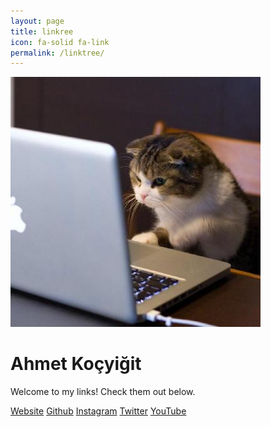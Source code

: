 ```yaml
---
layout: page
title: linkree
icon: fa-solid fa-link
permalink: /linktree/
---
```


<!DOCTYPE html>
<html lang="en">
<head>
    <meta charset="UTF-8">
    <meta name="viewport" content="width=device-width, initial-scale=1.0">
    <title>Ahmet Koçyiğit</title>
    <link rel="stylesheet" href="/assets/css/styles.css">
</head>
<body>
    <div class="container">
        <div class="profile">
            <img src="/assets/css/pp.jpg" alt="Profile Picture" class="profile-img">
            <h1 class="username">Ahmet Koçyiğit</h1>
            <p class="bio">Welcome to my links! Check them out below.</p>
        </div>
        <div class="links">
            <!-- Gerçek Linkler Ekleniyor -->
            <a href="https://ahmetberatkocyigit.github.io/" class="link-button" target="_blank">Website</a>
            <a href="https://github.com/AhmetBeratKocyigit" class="link-button" target="_blank">Github</a>
            <a href="https://www.instagram.com/ahmet.kocygt/" class="link-button" target="_blank">Instagram</a>
            <a href="https://x.com/1283Manas" class="link-button" target="_blank">Twitter</a>
            <a href="https://www.youtube.com/@AhmetBeratKocyigit" class="link-button" target="_blank">YouTube</a>
        </div>
    </div>
</body>
</html>

